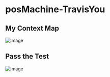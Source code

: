 # posMachine-TravisYou

## My Context Map
![image](https://user-images.githubusercontent.com/52924993/179758173-c4915d78-85a3-4e22-8b49-8161f109a2b8.png)


## Pass the Test
![image](https://user-images.githubusercontent.com/52924993/179757369-4d3e7234-2f7e-470b-b4ad-1b3e4a6d748a.png)
